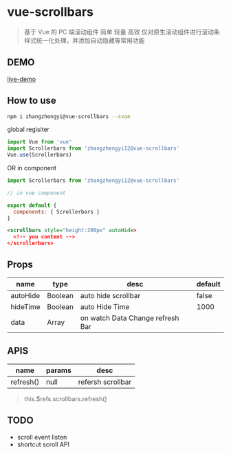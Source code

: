 # vue-scrollbars

> 基于 Vue 的 PC 端滚动组件 简单 轻量 高效
> 仅对原生滚动组件进行滚动条样式统一化处理，并添加自动隐藏等常用功能

## DEMO

[live-demo](http://yinode.tech/vue-scrollbars/)

## How to use

```bash
npm i zhangzhengyi@vue-scrollbars --svae
```

global regisiter

```js
import Vue from 'vue'
import Scrollerbars from 'zhangzhengyi12@vue-scrollbars'
Vue.use(Scrollerbars)
```

OR in component

```js
import Scrollerbars from 'zhangzhengyi12@vue-scrollbars'

// in vue component

export default {
  components: { Scrollerbars }
}
```

```xml
<scrollbars style="height:200px" autoHide>
  <!-- you content -->
</scrollerbars>
```

## Props

| name | type | desc | default |
|-----|-----|-----|-----|
| autoHide | Boolean | auto hide scrollbar | false |
| hideTime | Boolean | auto Hide Time | 1000 |
| data | Array | on watch Data Change refresh Bar| |

## APIS

| name | params | desc |
|-----|-----|-----|
| refresh() | null | refersh scrollbar|

> this.$refs.scrollbars.refresh()

## TODO

- scroll event listen
- shortcut scroll API
